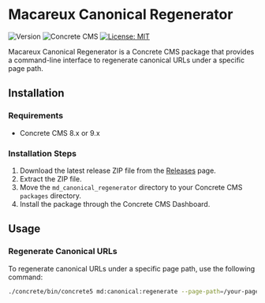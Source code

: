 # Macareux Canonical Regenerator

![Version](https://img.shields.io/badge/version-0.0.1-brightgreen.svg)
![Concrete CMS](https://img.shields.io/badge/concrete%20cms-8.x%20%7C%209.x-orange.svg)
[![License: MIT](https://img.shields.io/badge/License-MIT-yellow.svg)](https://opensource.org/licenses/MIT)

Macareux Canonical Regenerator is a Concrete CMS package that provides a command-line interface to regenerate canonical URLs under a specific page path.

## Installation

### Requirements

- Concrete CMS 8.x or 9.x

### Installation Steps

1. Download the latest release ZIP file from the [Releases](https://github.com/macareuxdigital/md_canonical_regenerator/releases) page.
2. Extract the ZIP file.
3. Move the `md_canonical_regenerator` directory to your Concrete CMS `packages` directory.
4. Install the package through the Concrete CMS Dashboard.

## Usage

### Regenerate Canonical URLs

To regenerate canonical URLs under a specific page path, use the following command:

```bash
./concrete/bin/concrete5 md:canonical:regenerate --page-path=/your-page-path
```
